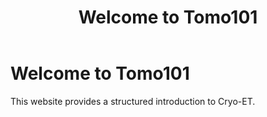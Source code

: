 ﻿---
layout: default
title: "Welcome to Tomo101"
nav_order: 1
---

# Welcome to Tomo101
This website provides a structured introduction to Cryo-ET.
